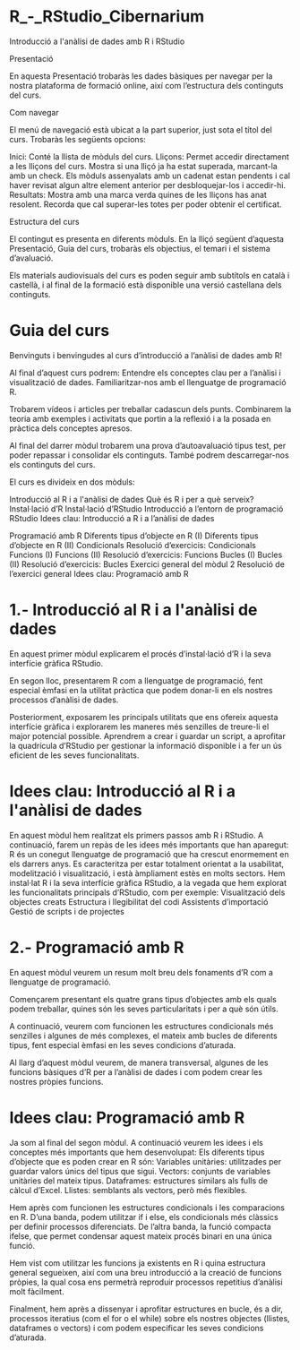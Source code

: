 # R_-_RStudio_Cibernarium
Introducció a l'anàlisi de dades amb R i RStudio

Presentació

En aquesta Presentació trobaràs les dades bàsiques per navegar per la nostra plataforma de formació online, així com l’estructura dels continguts del curs.

Com navegar

El menú de navegació està ubicat a la part superior, just sota el títol del curs. Trobaràs les següents opcions:

Inici: Conté la llista de mòduls del curs.
Lliçons: Permet accedir directament a les lliçons del curs. Mostra si una lliçó ja ha estat superada, marcant-la amb un check. Els mòduls assenyalats amb un cadenat estan pendents i cal haver revisat algun altre element anterior per desbloquejar-los i accedir-hi.
Resultats: Mostra amb una marca verda quines de les lliçons has anat resolent. Recorda que cal superar-les totes per poder obtenir el certificat.
 

Estructura del curs

El contingut es presenta en diferents mòduls. En la lliçó següent d’aquesta Presentació, Guia del curs, trobaràs els objectius, el temari i el sistema d’avaluació.

Els materials audiovisuals del curs es poden seguir amb subtítols en català i castellà, i al final de la formació està disponible una versió castellana dels continguts.

# Guia del curs
Benvinguts i benvingudes al curs d’introducció a l’anàlisi de dades amb R!

Al final d’aquest curs podrem:
Entendre els conceptes clau per a l’anàlisi i visualització de dades.
Familiaritzar-nos amb el llenguatge de programació R.
 
Trobarem vídeos i articles per treballar cadascun dels punts. Combinarem la teoria amb exemples i activitats que portin a la reflexió i a la posada en pràctica dels conceptes apresos.

Al final del darrer mòdul trobarem una prova d’autoavaluació tipus test, per poder repassar i consolidar els continguts. També podrem descarregar-nos els continguts del curs.

 

El curs es divideix en dos mòduls:
 
Introducció al R i a l'anàlisi de dades
Què és R i per a què serveix?
Instal·lació d’R
Instal·lació d’RStudio
Introducció a l’entorn de programació RStudio
Idees clau: Introducció a R i a l’anàlisi de dades
 

Programació amb R
Diferents tipus d’objecte en R (I)
Diferents tipus d’objecte en R (II)
Condicionals
Resolució d’exercicis: Condicionals
Funcions (I)
Funcions (II)
Resolució d’exercicis: Funcions
Bucles (I)
Bucles (II)
Resolució d’exercicis: Bucles
Exercici general del mòdul 2
Resolució de l’exercici general
Idees clau: Programació amb R

# 1.- Introducció al R i a l'anàlisi de dades

 
En aquest primer mòdul explicarem el procés d’instal·lació d’R i la seva interfície gràfica RStudio.

En segon lloc, presentarem R com a llenguatge de programació, fent especial èmfasi en la utilitat pràctica que podem donar-li en els nostres processos d’anàlisi de dades.

Posteriorment, exposarem les principals utilitats que ens ofereix aquesta interfície gràfica i explorarem les maneres més senzilles de treure-li el major potencial possible. Aprendrem a crear i guardar un script, a aprofitar la quadrícula d’RStudio per gestionar la informació disponible i a fer un ús eficient de les seves funcionalitats.

# Idees clau: Introducció al R i a l'anàlisi de dades

En aquest mòdul hem realitzat els primers passos amb R i RStudio. A continuació, farem un repàs de les idees més importants que han aparegut:
R és un conegut llenguatge de programació que ha crescut enormement en els darrers anys. Es caracteritza per estar totalment orientat a la usabilitat, modelització i visualització, i està àmpliament estès en molts sectors.
Hem instal·lat R i la seva interfície gràfica RStudio, a la vegada que hem explorat les funcionalitats principals d’RStudio, com per exemple:
Visualització dels objectes creats
Estructura i llegibilitat del codi
Assistents d’importació
Gestió de scripts i de projectes

# 2.- Programació amb R

En aquest mòdul veurem un resum molt breu dels fonaments d’R com a llenguatge de programació.

Començarem presentant els quatre grans tipus d’objectes amb els quals podem treballar, quines són les seves particularitats i per a què són útils.

A continuació, veurem com funcionen les estructures condicionals més senzilles i algunes de més complexes, el mateix amb bucles de diferents tipus, fent especial èmfasi en les seves condicions d’aturada.

Al llarg d’aquest mòdul veurem, de manera transversal, algunes de les funcions bàsiques d’R per a l’anàlisi de dades i com podem crear les nostres pròpies funcions.

# Idees clau: Programació amb R

Ja som al final del segon mòdul. A continuació veurem les idees i els conceptes més importants que hem desenvolupat:
Els diferents tipus d’objecte que es poden crear en R són:
Variables unitàries: utilitzades per guardar valors únics del tipus que sigui.
Vectors: conjunts de variables unitàries del mateix tipus.
Dataframes: estructures similars als fulls de càlcul d’Excel.
Llistes: semblants als vectors, però més flexibles.
 
Hem après com funcionen les estructures condicionals i les comparacions en R.
D’una banda, podem utilitzar if i else, els condicionals més clàssics per definir processos diferenciats.
De l’altra banda, la funció compacta ifelse, que permet condensar aquest mateix procés binari en una única funció.
 
Hem vist com utilitzar les funcions ja existents en R i quina estructura general segueixen, així com una breu introducció a la creació de funcions pròpies, la qual cosa ens permetrà reproduir processos repetitius d’anàlisi molt fàcilment.
 
Finalment, hem après a dissenyar i aprofitar estructures en bucle, és a dir, processos iteratius (com el for o el while) sobre els nostres objectes (llistes, dataframes o vectors) i com podem especificar les seves condicions d’aturada.
